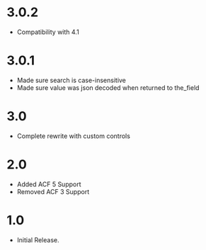 # 3.0.2
* Compatibility with 4.1

# 3.0.1
- Made sure search is case-insensitive
- Made sure value was json decoded when returned to the_field

# 3.0
- Complete rewrite with custom controls

# 2.0
- Added ACF 5 Support
- Removed ACF 3 Support

# 1.0
- Initial Release.
